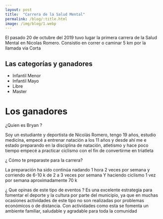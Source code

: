 ```yaml
---
layout: post
title:  "Carrera de la Salud Mental"
permalink: /blog/:title.html
image: /img/blog/1.webp
---
```


El pasado 20 de octubre del 2019 tuvo lugar la primera carrera de la Salud Mental en Nicolas Romero. Consistio en correr o caminar 5 km por la llamada via Corta

## Las categorías y ganadores

* Infantil Menor
* Infantil Mayo
* Libre
* Master


# Los ganadores

¿Quien es Bryan ?

Soy un estudiante y deportista de Nicolás Romero, tengo 19 años, estudio medicina, empecé a entrenar natación a los 11 años y desde ahí me e estado preparando en la disciplina de natación, atletismo y hace poco tiempo empecé a practicar ciclismo con el fin de convertirme en triatleta

¿ Cómo te preparaste para la carrera?

La preparación ha sido continúa nadando 1 hora 2 veces por semana y corriendo de 6-10 k de 2 a 3 veces por semana Y haciendo ciclismo 1 vez por semana aproximadamente 70 k

¿ Que opinas de este tipo de eventos ?
Es una excelente estrategia para fomentar el deporte y la cultura por parte del municipio, ya que en muchas ocasiones actividades de este tipo no son realizadas por problemas económicos o de distancia. Con actividades como esta  se fomenta un ambiente familiar,  saludable y agradable para toda la comunidad
